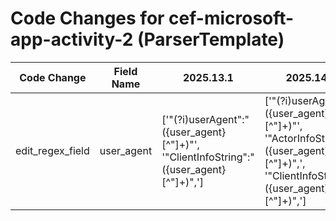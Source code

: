 # Code Changes for cef-microsoft-app-activity-2 (ParserTemplate)

| Code Change | Field Name | 2025.13.1 | 2025.14.1 |
|-------------|------------|-----------|------------|
| edit_regex_field | user_agent | ['"(?i)userAgent":"({user_agent}[^"]+)"', '"ClientInfoString":"({user_agent}[^"]+)",'] | ['"(?i)userAgent":"({user_agent}[^"]+)"', '"ActorInfoString":"({user_agent}[^"]+)",', '"ClientInfoString":"({user_agent}[^"]+)",'] |